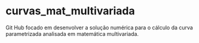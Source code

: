 # curvas_mat_multivariada
Git Hub focado em desenvolver a solução numérica para o cálculo da curva parametrizada analisada em matemática multivariada. 
